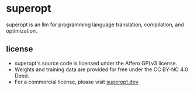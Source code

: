 # superopt

superopt is an llm for programming language translation, compilation, and optimization.

## license

- superopt's source code is licensed under the Affero GPLv3 license. 
- Weights and training data are provided for free under the CC BY-NC 4.0 Deed. 
- For a commercial license, please visit [superopt.dev](superopt.dev)
